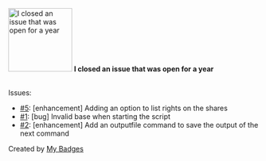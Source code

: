 <img src="https://my-badges.github.io/my-badges/old-issue-1.png" alt="I closed an issue that was open for a year" title="I closed an issue that was open for a year" width="128">
<strong>I closed an issue that was open for a year</strong>
<br><br>

Issues:

- <a href="https://github.com/p0dalirius/FindUncommonShares/issues/5">#5</a>: [enhancement] Adding an option to list rights on the shares
- <a href="https://github.com/p0dalirius/ldapconsole/issues/1">#1</a>: [bug] Invalid base when starting the script
- <a href="https://github.com/p0dalirius/ldapconsole/issues/2">#2</a>: [enhancement] Add an outputfile command to save the output of the next command


Created by <a href="https://github.com/my-badges/my-badges">My Badges</a>